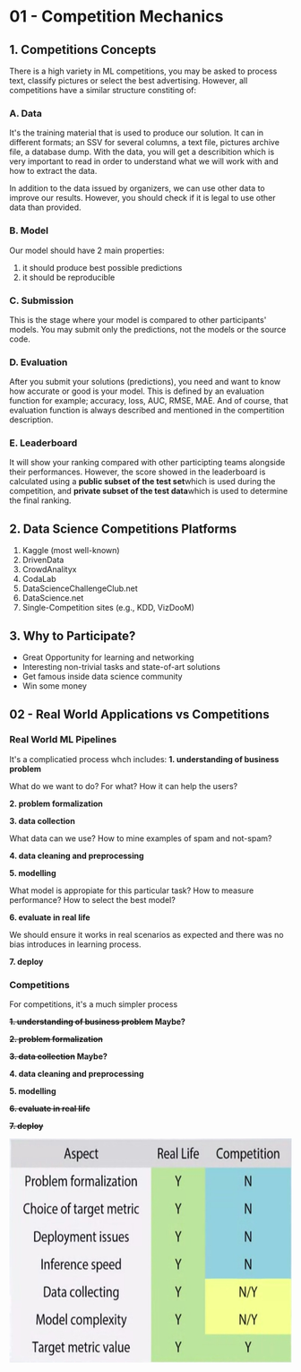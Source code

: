 # 01 - Competition Mechanics

## 1. Competitions Concepts

There is a high variety in ML competitions, you may be asked to process text, classify pictures or select the best advertising. However, all competitions have a similar structure constiting of:

### A. Data

It's the training material that is used to produce our solution. It can in different formats; an SSV for several columns, a text file, pictures archive file, a database dump. With the data, you will get a describition which is very important to read in order to understand what we will work with and how to extract the data.

In addition to the data issued by organizers, we can use other data to improve our results. However, you should check if it is legal to use other data than provided.


### B. Model

Our model should have 2 main properties:
1. it should produce best possible predictions
2. it should be reproducible

### C. Submission

This is the stage where your model is compared to other participants' models. You may submit only the predictions, not the models or the source code.

### D. Evaluation

After you submit your solutions (predictions), you need and want to know how accurate or good is your model. This is defined by an evaluation function for example; accuracy, loss, AUC, RMSE, MAE. And of course, that evaluation function is always described and mentioned in the compertition description.

### E. Leaderboard

It will show your ranking compared with other participting teams alongside their performances. However, the score showed in the leaderboard is calculated using a **public subset of the test set**which is used during the competition, and **private subset of the test data**which is used to determine the final ranking.


## 2. Data Science Competitions Platforms

1. Kaggle (most well-known)
2. DrivenData
3. CrowdAnalityx
4. CodaLab
5. DataScienceChallengeClub.net
6. DataScience.net
7. Single-Competition sites (e.g., KDD, VizDooM)


## 3. Why to Participate?

* Great Opportunity for learning and networking
* Interesting non-trivial tasks and state-of-art solutions
* Get famous inside data science community
* Win some money

## 02 - Real World Applications vs Competitions

### Real World ML Pipelines

It's a complicatied process whch includes:
**1. understanding of business problem**

What do we want to do? For what? How it can help the users?

**2. problem formalization**

**3. data collection**

What data can we use? How to mine examples of spam and not-spam?

**4. data cleaning and preprocessing**

**5. modelling**

What model is appropiate for this particular task? How to measure performance? How to select the best model?

**6. evaluate in real life**

We should ensure it works in real scenarios as expected and there was no bias introduces in learning process.

**7. deploy**


### Competitions

For competitions, it's a much simpler process

**<del>1. understanding of business problem</del> Maybe?**

**<del>2. problem formalization</del>**

**<del>3. data collection</del> Maybe?**

**4. data cleaning and preprocessing**

**5. modelling**

**<del>6. evaluate in real life</del>**

**<del>7. deploy</del>**

<p align="center">
<img src = "assets/real-world-vs-competitions.jpg" height = 400>
</p>

